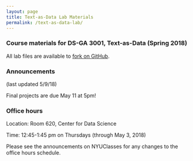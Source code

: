 ```yaml
---
layout: page
title: Text-as-Data Lab Materials
permalink: /text-as-data-lab/
---
```


### Course materials for DS-GA 3001, Text-as-Data (Spring 2018)

All lab files are available to <a href="https://github.com/leslie-huang/Text-as-Data-Lab-Spr2018">fork on GitHub</a>.

### Announcements

(last updated 5/9/18)

Final projects are due May 11 at 5pm!

### Office hours

Location: Room 620, Center for Data Science

Time: 12:45-1:45 pm on Thursdays (through May 3, 2018)

Please see the announcements on NYUClasses for any changes to the office hours schedule.
